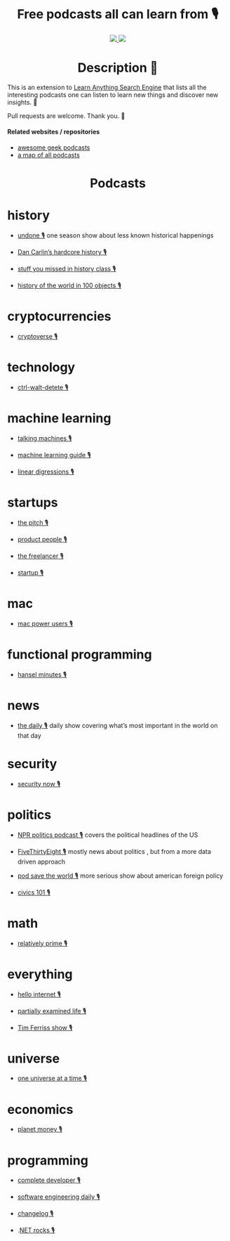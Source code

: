 <h1 align="center"> Free podcasts all can learn from  🎙️ </h1>

<div align="center">
<a href="https://www.patreon.com/learnanything">
		<img src="https://img.shields.io/badge/Say%20Thanks-💗-ff69b4.svg">
	</a>
	<a href="https://github.com/learn-anything/podcasts/blob/master/LICENSE">
		<img src="https://img.shields.io/pypi/l/pipenv.svg">
	</a>
</div>

<h1 align="center"> Description 📕</h1>


This is an extension to [Learn Anything Search Engine](https://learn-anything.xyz/) that lists all the interesting podcasts one can listen to learn new things and discover new insights. 🔭

Pull requests are welcome. Thank you. 💙

#### Related websites / repositories 

- [awesome geek podcasts](https://github.com/guipdutra/awesome-geek-podcasts)
- [a map of all podcasts](http://www.muffin.works/podcastuniverse/)

<h1 align="center"> Podcasts </h1>


# history


- [undone 🎙️](https://gimletmedia.com/undone/)
  one season show about less known historical happenings

- [Dan Carlin’s hardcore history 🎙️](http://www.dancarlin.com/hardcore-history-series/)

- [stuff you missed in history class 🎙️](http://www.missedinhistory.com/)

- [history of the world in 100 objects 🎙️](http://www.bbc.co.uk/programmes/b00nrtd2/episodes/downloads)


# cryptocurrencies


- [cryptoverse 🎙️](https://player.fm/series/the-cryptoverse)


# technology


- [ctrl-walt-detete 🎙️](https://www.theverge.com/ctrl-walt-delete)


# machine learning


- [talking machines 🎙️](http://www.thetalkingmachines.com/)

- [machine learning guide 🎙️](https://itunes.apple.com/us/podcast/machine-learning-guide/id1204521130)

- [linear digressions 🎙️](http://lineardigressions.com/)


# startups


- [the pitch 🎙️](https://thepitch.fm/)

- [product people 🎙️](http://www.productpeople.tv/)

- [the freelancer 🎙️](https://pjrvs.com/podcast/)

- [startup 🎙️](https://gimletmedia.com/startup/)


# mac


- [mac power users 🎙️](https://www.relay.fm/mpu)


# functional programming


- [hansel minutes 🎙️](https://hanselminutes.com/)


# news


- [the daily 🎙️](https://www.nytimes.com/podcasts/the-daily)
  daily show covering what’s most important in the world on that day


# security


- [security now 🎙️](https://twit.tv/shows/security-now)


# politics


- [NPR politics podcast 🎙️](http://www.npr.org/podcasts/510310/npr-politics-podcast)
  covers the political headlines of the US

- [FiveThirtyEight 🎙️](https://fivethirtyeight.com/tag/politics-podcast/)
  mostly news about politics , but from a more data driven approach

- [pod save the world 🎙️](https://art19.com/shows/pod-save-the-world)
  more serious show about american foreign policy

- [civics 101 🎙️](http://www.npr.org/podcasts/512508710/civics-101)


# math


- [relatively prime 🎙️](https://briankoberlein.com/podcasts/)


# everything


- [hello internet 🎙️](http://www.hellointernet.fm)

- [partially examined life 🎙️](https://partiallyexaminedlife.com/)

- [Tim Ferriss show  🎙️](http://tim.blog/podcast/)


# universe


- [one universe at a time 🎙️](https://briankoberlein.com/podcasts/)


# economics


- [planet money 🎙️](http://www.npr.org/sections/money/)


# programming


- [complete developer 🎙️](http://completedeveloperpodcast.com/)

- [software engineering daily 🎙️](https://softwareengineeringdaily.com/)

- [changelog 🎙️](https://changelog.com/)

- .[NET rocks 🎙️](https://www.dotnetrocks.com/)

